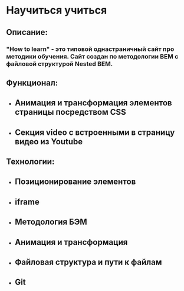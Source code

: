# Научиться учиться

## Описание:
### "How to learn" - это типовой однастраничный сайт про методики обучения. Сайт создан по методологии BEM с файловой структурой Nested BEM.

## Функционал:
- ## Анимация и трансформация элементов страницы посредством CSS
- ## Cекция video с встроенными в страницу видео из Youtube


## Технологии:
- ## Позиционирование элементов
- ##  iframe
- ## Методология БЭМ
- ## Анимация и трансформация
- ## Файловая структура и пути к файлам
- ## Git

